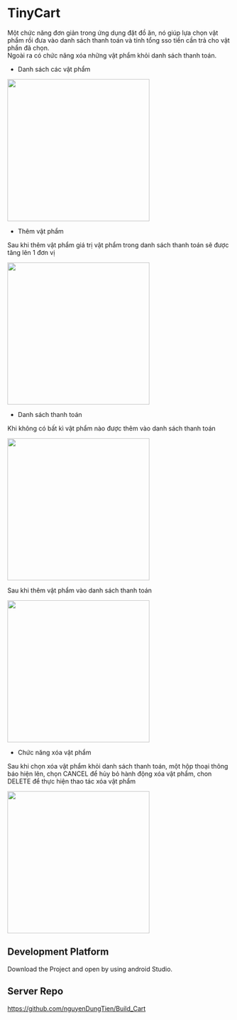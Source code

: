 # TinyCart
Một chức năng đơn giản trong ứng dụng đặt đồ ăn, nó giúp lựa chọn vật phẩm rồi đưa vào danh sách thanh toán và tính tổng sso tiền cần trả cho vật phẩn đã chọn.  
Ngoài ra có chức năng xóa những vật phẩm khỏi danh sách thanh toán.  
 - Danh sách các vật phẩm
<img src="https://github.com/nguyenDungTien/Build_Cart/blob/master/coverBuildCart.png" width="320">  
  
 - Thêm vật phẩm  
  
Sau khi thêm vật phẩm giá trị vật phẩm trong danh sách thanh toán sẽ được tăng lên 1 đơn vị  
   
 <img src="https://github.com/nguyenDungTien/Build_Cart/blob/master/addDrink.png" width="320">  
   
 - Danh sách thanh toán  
   
Khi không có bất kì vật phẩm nào được thêm vào danh sách thanh toán  
  
<img src="https://github.com/nguyenDungTien/Build_Cart/blob/master/totlaPrice1.png" width="320">  
  
Sau khi thêm vật phẩm vào danh sách thanh toán  
  
<img src="https://github.com/nguyenDungTien/Build_Cart/blob/master/totalPrice.png" width="320">  
  
- Chức năng xóa vật phẩm  
  
Sau khi chọn xóa vật phẩm khỏi danh sách thanh toán, một hộp thoại thông báo hiện lên, chọn CANCEL để hủy bỏ hành động xóa vật phẩm, chon DELETE để thực hiện thao tác xóa vật phẩm  
  
<img src="https://github.com/nguyenDungTien/Build_Cart/blob/master/deleteItem.png" width="320">  
  
## Development Platform  
Download the Project and open by using android Studio.  
## Server Repo  
https://github.com/nguyenDungTien/Build_Cart
